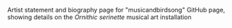 Artist statement and biography page for "musicandbirdsong" GitHub page, showing details on the _Ornithic serinette_ musical art installation
